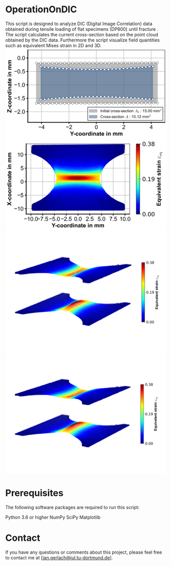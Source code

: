 # OperationOnDIC
This script is designed to analyze DIC (Digital Image Correlation) data obtained during tensile loading of flat specimens (DP800) until fracture . The script calculates the current cross-section based on the point cloud obtained by the DIC data. Furthermore the script visualize field quantities such as equivalent Mises strain in 2D and 3D.
![Alt text](/plots/cross_section000.png "Optional title")
![Alt text](/plots/mises2D000.png "Optional title")
![Alt text](/plots/mises3D000.png "Optional title")
<img src="/plots/mises3D000.png" alt="Alt text" width="500"/>
# Prerequisites
The following software packages are required to run this script:

Python 3.6 or higher
NumPy
SciPy
Matplotlib

# Contact
If you have any questions or comments about this project, please feel free to contact me at [jan.gerlach@iul.tu-dortmund.de].
